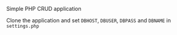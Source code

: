 Simple PHP CRUD application

Clone the application and set `DBHOST`, `DBUSER`, `DBPASS` and `DBNAME` in `settings.php`